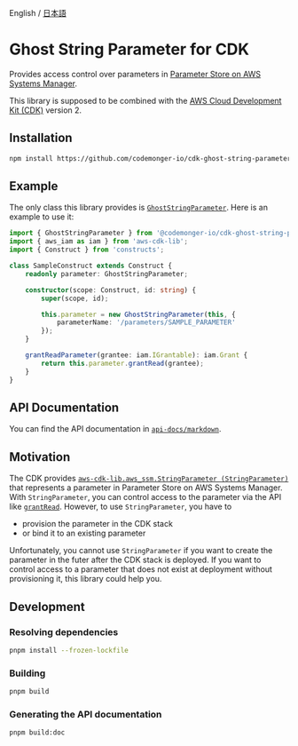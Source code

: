 English / [日本語](README.ja.md)

# Ghost String Parameter for CDK

Provides access control over parameters in [Parameter Store on AWS Systems Manager](https://docs.aws.amazon.com/systems-manager/latest/userguide/systems-manager-parameter-store.html).

This library is supposed to be combined with the [AWS Cloud Development Kit (CDK)](https://aws.amazon.com/cdk/) version 2.

## Installation

```sh
npm install https://github.com/codemonger-io/cdk-ghost-string-parameter.git#v0.2.0
```

## Example

The only class this library provides is [`GhostStringParameter`](./api-docs/markdown/cdk-ghost-string-parameter.md).
Here is an example to use it:

```ts
import { GhostStringParameter } from '@codemonger-io/cdk-ghost-string-parameter';
import { aws_iam as iam } from 'aws-cdk-lib';
import { Construct } from 'constructs';

class SampleConstruct extends Construct {
    readonly parameter: GhostStringParameter;

    constructor(scope: Construct, id: string) {
        super(scope, id);

        this.parameter = new GhostStringParameter(this, {
            parameterName: '/parameters/SAMPLE_PARAMETER'
        });
    }

    grantReadParameter(grantee: iam.IGrantable): iam.Grant {
        return this.parameter.grantRead(grantee);
    }
}
```

## API Documentation

You can find the API documentation in [`api-docs/markdown`](./api-docs/markdown/index.md).

## Motivation

The CDK provides [`aws-cdk-lib.aws_ssm.StringParameter (StringParameter)`](https://docs.aws.amazon.com/cdk/api/v2/docs/aws-cdk-lib.aws_ssm.StringParameter.html) that represents a parameter in Parameter Store on AWS Systems Manager.
With `StringParameter`, you can control access to the parameter via the API like [`grantRead`](https://docs.aws.amazon.com/cdk/api/v2/docs/aws-cdk-lib.aws_ssm.StringParameter.html#grantwbrreadgrantee).
However, to use `StringParameter`, you have to
- provision the parameter in the CDK stack
- or bind it to an existing parameter

Unfortunately, you cannot use `StringParameter` if you want to create the parameter in the futer after the CDK stack is deployed.
If you want to control access to a parameter that does not exist at deployment without provisioning it, this library could help you.

## Development

### Resolving dependencies

```sh
pnpm install --frozen-lockfile
```

### Building

```sh
pnpm build
```

### Generating the API documentation

```sh
pnpm build:doc
```
